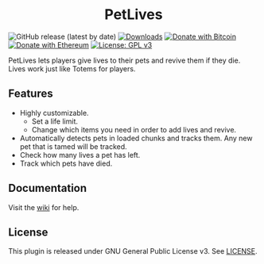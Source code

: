 <h1 align="center">PetLives</h1>

![GitHub release (latest by date)](https://img.shields.io/github/v/release/hyperdefined/PetLives) [![Downloads](https://img.shields.io/github/downloads/hyperdefined/PetLives/total?logo=github)](https://github.com/hyperdefined/PetLives/releases) [![Donate with Bitcoin](https://en.cryptobadges.io/badge/micro/1F29aNKQzci3ga5LDcHHawYzFPXvELTFoL)](https://en.cryptobadges.io/donate/1F29aNKQzci3ga5LDcHHawYzFPXvELTFoL) [![Donate with Ethereum](https://en.cryptobadges.io/badge/micro/0x0f58B66993a315dbCc102b4276298B5Ff8895F41)](https://en.cryptobadges.io/donate/0x0f58B66993a315dbCc102b4276298B5Ff8895F41) [![License: GPL v3](https://img.shields.io/badge/License-GPLv3-blue.svg)](https://www.gnu.org/licenses/gpl-3.0)

PetLives lets players give lives to their pets and revive them if they die. Lives work just like Totems for players.

## Features
* Highly customizable.
    * Set a life limit.
    * Change which items you need in order to add lives and revive.
* Automatically detects pets in loaded chunks and tracks them. Any new pet that is tamed will be tracked.
* Check how many lives a pet has left.
* Track which pets have died.

## Documentation
Visit the [wiki](https://github.com/hyperdefined/PetLives/wiki) for help.

## License
This plugin is released under GNU General Public License v3. See [LICENSE](https://github.com/hyperdefined/PetLives/blob/master/LICENSE).